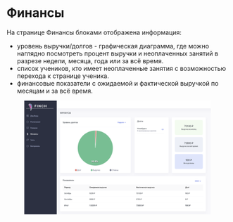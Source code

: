 # Финансы

На  странице Финансы блоками отображена информация:

* уровень выручки/долгов - графическая диаграмма, где можно наглядно посмотреть процент выручки и неоплаченных занятий в разрезе недели, месяца, года или за всё время.
* список учеников, кто имеет неоплаченные занятия с возможностью перехода к странице ученика.
* финансовые показатели с ожидаемой и фактической выручкой по месяцам и за всё время.&#x20;

<figure><img src="../.gitbook/assets/image (31).png" alt=""><figcaption></figcaption></figure>
